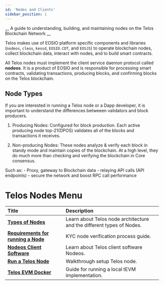 ```yaml
---
id: 'Nodes and Clients'
sidebar_position: 1
---
```


__ A guide to understanding, building, and maintaining nodes on the Telos Blockchain Network __

Telos makes use of EOSIO platform specific components and libraries (`nodeos`, `cleos`, `keosd`, `EOSIO.CDT`, and `EOSJS`) to operate blockchain nodes, collect blockchain data, interact with nodes, and to build smart contracts.

All Telos nodes must implement the client service daemon protocol called **nodeos**. It is a product of EOSIO and is responsible for processing smart contracts, validating transactions, producing blocks, and confirming blocks on the Telos blockchain.

## Node Types

If you are interested in running a Telos node or a Dapp developer, it is important to understand the differences betweeen validators and block producers. 

1. Producing Nodes: Configured for block production. Each active producing node top-21(DPOS) validates all of the blocks and transactions it receives.

2. Non-producing Nodes: These nodes analyze & verify each block in standy mode and maintain copies of the blockchain. At a high level, they do much more than checking and verifying the blockchain in Core consensus. 

Such as: 
    - Proxy, gateway to Blockchain data
    - relaying API calls (API endpoints)
    - secure the network and boost RPC call performance

# Telos Nodes Menu

| Title | Description |
| :--- | :--- |
| [**Types of Nodes**](Nodeos) | Learn about Telos node architecture and the different types of Nodes. |
| [**Requirements for running a Node**](Telos_BP_Requirements) | KYC node verification process guide. |
| [**Nodeos Client Software**](Nodeos) | Learn about Telos client software Nodeos. |
| [**Run a Telos Node**](Run-A-Node) | Walkthrough setup Telos node. |
| [**Telos EVM Docker**](TEVM-local-guide) | Guide for running a local tEVM implementation. |

